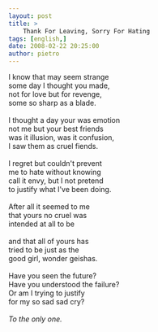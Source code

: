 ```yaml
---
layout: post
title: >
    Thank For Leaving, Sorry For Hating
tags: [english,]
date: 2008-02-22 20:25:00
author: pietro
---
```

I know that may seem strange<br/>some day I thought you made,<br/>not for love but for revenge,<br/>some so sharp as a blade.<br/><br/>I thought a day your was emotion<br/>not me but your best friends<br/>was it illusion, was it confusion,<br/>I saw them as cruel fiends.<br/><br/>I regret but couldn't prevent<br/>me to hate without knowing<br/>call it envy, but I not pretend<br/>to justify what I've been doing.<br/><br/>After all it seemed to me<br/>that yours no cruel was<br/>intended at all to be<br/><br/>and that all of yours has<br/>tried to be just as the<br/>good girl, wonder geishas.<br/><br/>Have you seen the future?<br/>Have you understood the failure?<br/>Or am I trying to justify<br/>for my so sad sad cry?<br/><br/><span style="font-style: italic">To the only one.</span>
